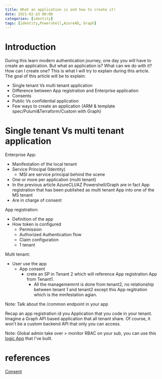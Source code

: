 ```yaml
---
title: What an application is and how to create it!
date: 2021-02-à3 00:00
categories: [identity]
tags: [identity,Powershell,AzureAD, Graph]
---
```


# Introduction

During this learn modern authentication journey, one day you will have to create an application. But what an application is? What can we do with it? How can I create one? This is what I will try to explain during this article. 
The goal of this article will be to explain:

- Single tenant Vs multi tenant application
- Difference between App registration and Enterprise application
- Consents
- Public Vs confidential application
- Few ways to create an application (ARM & template spec/Pulumi&Terraform/Custom with Graph)

# Single tenant Vs multi tenant application


Enterprise App: 
- Manifestation of the local tenant
- Service Principal (Identity)
  - MSI are service principal behind the scene
- One or more per application (multi tenant)
- In the previous article AzureCLI/AZ Powershell/Graph are in fact App registration that has been published as multi tenant App into one of the MS tenant
- Are in charge of consent 

App registration:
- Definition of the app
- How token is configured
  - Permission
  - Authorized Authentication flow 
  - Claim configuration
  - 1 tenant


Multi tenant:
- User use the app
  - App consent 
    - crete an SP in Tenant 2 which will reference App registration App from Tenant1.
      - All the managememrnt is done from tenant2, no relationship between tenant 1 and tenant2 except this App regitration which is the minfestation agian.

Note: Talk about the /common endpoint in your app

  Recap an app registration id you Application that you code in your tenant. Imagine a Graph API based application that all tenant share. Of course, it won't be a custom backend API that only you can access.

Note: Global admin take over > monitor RBAC on your sub, you can use this [logic App](https://github.com/SCOMnewbie/Azure/tree/master/LogicApp/RBAC-Warnings) that I've built.


# references

[Consent](https://docs.microsoft.com/en-us/azure/active-directory/develop/application-consent-experience)
